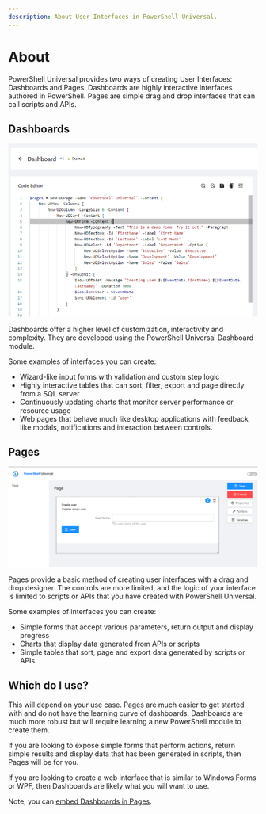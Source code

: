 ```yaml
---
description: About User Interfaces in PowerShell Universal.
---
```


# About

PowerShell Universal provides two ways of creating User Interfaces: Dashboards and Pages. Dashboards are highly interactive interfaces authored in PowerShell. Pages are simple drag and drop interfaces that can call scripts and APIs.&#x20;

## Dashboards

![Dashboard Editor](<../.gitbook/assets/image (304).png>)

Dashboards offer a higher level of customization, interactivity and complexity. They are developed using the PowerShell Universal Dashboard module.&#x20;

Some examples of interfaces you can create:&#x20;

* Wizard-like input forms with validation and custom step logic
* Highly interactive tables that can sort, filter, export and page directly from a SQL server
* Continuously updating charts that monitor server performance or resource usage&#x20;
* Web pages that behave much like desktop applications with feedback like modals, notifications and interaction between controls.&#x20;

## Pages

![Page Editor](<../.gitbook/assets/image (306) (1) (1).png>)

Pages provide a basic method of creating user interfaces with a drag and drop designer. The controls are more limited, and the logic of your interface is limited to scripts or APIs that you have created with PowerShell Universal.&#x20;

Some examples of interfaces you can create:&#x20;

* Simple forms that accept various parameters, return output and display progress
* Charts that display data generated from APIs or scripts&#x20;
* Simple tables that sort, page and export data generated by scripts or APIs.&#x20;

## Which do I use?&#x20;

This will depend on your use case. Pages are much easier to get started with and do not have the learning curve of dashboards. Dashboards are much more robust but will require learning a new PowerShell module to create them.&#x20;

If you are looking to expose simple forms that perform actions, return simple results and display data that has been generated in scripts, then Pages will be for you.&#x20;

If you are looking to create a web interface that is similar to Windows Forms or WPF, then Dashboards are likely what you will want to use.&#x20;

Note, you can [embed Dashboards in Pages](pages/iframe.md#embed-a-dashboard-in-a-page).

&#x20;





